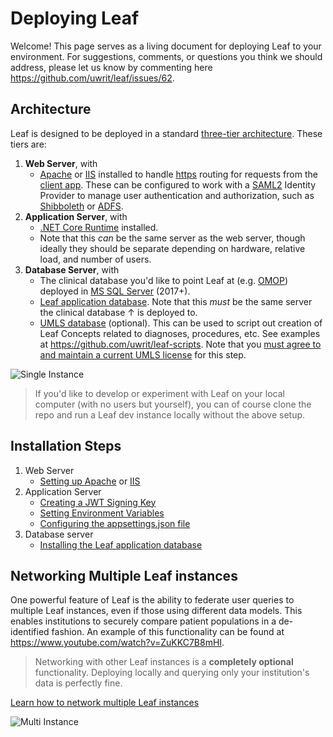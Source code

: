 # Deploying Leaf
Welcome! This page serves as a living document for deploying Leaf to your environment. For suggestions, comments, or questions you think we should address, please let us know by commenting here https://github.com/uwrit/leaf/issues/62.

## Architecture
Leaf is designed to be deployed in a standard [three-tier architecture](https://en.wikipedia.org/wiki/Multitier_architecture). These tiers are:
1) **Web Server**, with
    - [Apache](https://en.wikipedia.org/wiki/Apache_HTTP_Server) or [IIS](https://www.iis.net/overview) installed to handle [https](https://en.wikipedia.org/wiki/HTTPS) routing for requests from the [client app](https://github.com/uwrit/leaf/tree/master/src/ui-client). These can be configured to work with a [SAML2](https://en.wikipedia.org/wiki/SAML_2.0) Identity Provider to manage user authentication and authorization, such as [Shibboleth](https://www.shibboleth.net/index/) or [ADFS](https://docs.microsoft.com/en-us/windows-server/identity/active-directory-federation-services).
2) **Application Server**, with
    - [.NET Core Runtime](https://dotnet.microsoft.com/download) installed.
    - Note that this *can* be the same server as the web server, though ideally they should be separate depending on hardware, relative load, and number of users.
3) **Database Server**, with
    - The clinical database you'd like to point Leaf at (e.g. [OMOP](https://www.ohdsi.org/data-standardization/the-common-data-model/)) deployed in [MS SQL Server](https://www.microsoft.com/en-us/sql-server/default.aspx) (2017+).
    - [Leaf application database](https://github.com/uwrit/leaf/blob/master/src/db/build/LeafDB.sql). Note that this *must* be the same server the clinical database ↑ is deployed to.
    - [UMLS database](https://www.nlm.nih.gov/research/umls/) (optional). This can be used to script out creation of Leaf Concepts related to diagnoses, procedures, etc. See examples at https://github.com/uwrit/leaf-scripts. Note that you [must agree to and maintain a current UMLS license](https://www.nlm.nih.gov/databases/umls.html) for this step.

![Single Instance](https://github.com/uwrit/leaf/blob/master/docs/deploy/images/single_instance_no_header.png "Single Instance") 

> If you'd like to develop or experiment with Leaf on your local computer (with no users but yourself), you can of course clone the repo and run a Leaf dev instance locally without the above setup.

## Installation Steps
1) Web Server
    - [Setting up Apache](https://github.com/uwrit/leaf/tree/master/docs/deploy/web/apache/README.md) or [IIS](https://github.com/uwrit/leaf/tree/master/docs/deploy/web/iis/README.md)
2) Application Server
    - [Creating a JWT Signing Key](https://github.com/uwrit/leaf/tree/master/docs/deploy/app/README.md#creating-a-jwt-signing-key)
    - [Setting Environment Variables](https://github.com/uwrit/leaf/tree/master/docs/deploy/app/README.md#setting-environment-variables)
    - [Configuring the appsettings.json file](https://github.com/uwrit/leaf/tree/master/docs/deploy/app/README.md#configuring-the-appsettingsjson-file)
3) Database server
    - [Installing the Leaf application database](https://github.com/uwrit/leaf/tree/master/docs/deploy/db/README.md#installing-the-leaf-application-database)
    
## Networking Multiple Leaf instances
One powerful feature of Leaf is the ability to federate user queries to multiple Leaf instances, even if those using different data models. This enables institutions to securely compare patient populations in a de-identified fashion. An example of this functionality can be found at https://www.youtube.com/watch?v=ZuKKC7B8mHI. 

> Networking with other Leaf instances is a **completely optional** functionality. Deploying locally and querying only your institution's data is perfectly fine.

[Learn how to network multiple Leaf instances](https://github.com/uwrit/leaf/tree/master/docs/deploy/fed/README.md)

![Multi Instance](https://github.com/uwrit/leaf/blob/master/docs/deploy/images/multi_instance_no_header.png "Multi Instance")



